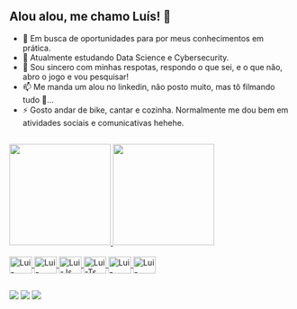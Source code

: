 ## Alou alou, me chamo Luís! 👋

- 🔭 Em busca de oportunidades para por meus conhecimentos em prática.
- 🌱 Atualmente estudando Data Science e Cybersecurity.
- 💬 Sou sincero com minhas respotas, respondo o que sei, e o que não, abro o jogo e vou pesquisar! 
- 📫 Me manda um alou no linkedin, não posto muito, mas tô filmando tudo 👀...
- ⚡ Gosto andar de bike, cantar e cozinha. Normalmente me dou bem em atividades sociais e comunicativas hehehe.

##

<div>
  <a href="https://github.com/GeladeiraVoadora">
  <img height="180em" src="https://github-readme-stats.vercel.app/api?username=GeladeiraVoadora&show_icons=true&theme=aura" />
  <img height="180em" src="https://github-readme-stats.vercel.app/api/top-langs/?username=GeladeiraVoadora&layout=compact&langs-count=16&theme=aura"/>
</div>

<div style="display: inline_block"><br>
  <img align="center" alt="Lui-Python" height="30" width="40" src="https://cdn.jsdelivr.net/gh/devicons/devicon@latest/icons/python/python-original.svg">
  <img align="center" alt="Lui-Java" height="30" width="40" src="https://cdn.jsdelivr.net/gh/devicons/devicon@latest/icons/java/java-original.svg">
  <img align="center" alt="Lui-Js" height="30" width="40" src="https://cdn.jsdelivr.net/gh/devicons/devicon@latest/icons/javascript/javascript-original.svg">
  <img align="center" alt="Lui-Ts" height="30" width="40" src="https://cdn.jsdelivr.net/gh/devicons/devicon@latest/icons/typescript/typescript-original.svg">
  <img align="center" alt="Lui-FLutter" height="30" width="40" src="https://cdn.jsdelivr.net/gh/devicons/devicon@latest/icons/flutter/flutter-original.svg">
  <img align="center" alt="Lui-Postgres" height="30" width="40" src="https://cdn.jsdelivr.net/gh/devicons/devicon@latest/icons/postgresql/postgresql-plain.svg">
</div>

##

<div>
  <a href="mailto:luis.leitao@upe.br"><img src="https://img.shields.io/badge/Gmail-D14836?style=for-the-badge&logo=gmail&logoColor=white" target="_blank"></a>
  <a href="mailto:luiseduardo0501@protonmail.com"><img src="https://img.shields.io/badge/ProtonMail-8B89CC?style=for-the-badge&logo=protonmail&logoColor=white" target="_blank"></a>
  <a href="https://www.linkedin.com/in/luisedleitao/" target="_blank"><img src="https://img.shields.io/badge/LinkedIn-0077B5?style=for-the-badge&logo=linkedin&logoColor=white" target="_blank"></a>
</div>

